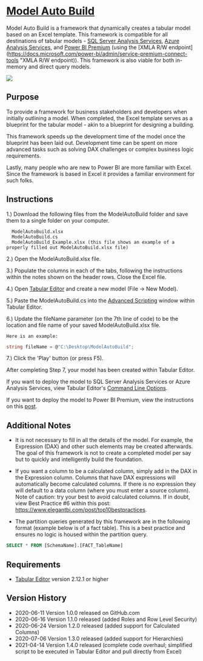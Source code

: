 # [Model Auto Build](https://www.elegantbi.com/post/modelautobuild "Model Auto Build")

Model Auto Build is a framework that dynamically creates a tabular model based on an Excel template. This framework is compatible for all destinations of tabular models - [SQL Server Analysis Services](https://docs.microsoft.com/analysis-services/ssas-overview?view=asallproducts-allversions "SSAS"), [Azure Analysis Services](https://azure.microsoft.com/services/analysis-services/ "Azure AS"), and [Power BI Premium](https://powerbi.microsoft.com/power-bi-premium/ "Power BI Premium") (using the [XMLA R/W endpoint](https://docs.microsoft.com/power-bi/admin/service-premium-connect-tools "XMLA R/W endpoint)). This framework is also viable for both in-memory and direct query models.

![](https://github.com/m-kovalsky/ModelAutoBuild/blob/master/Images/ExcelTemplate.png)

## Purpose

To provide a framework for business stakeholders and developers when initially outlining a model. When completed, the Excel template serves as a blueprint for the tabular model - akin to a blueprint for designing a building. 

This framework speeds up the development time of the model once the blueprint has been laid out. Development time can be spent on more advanced tasks such as solving DAX challenges or complex business logic requirements.

Lastly, many people who are new to Power BI are more familiar with Excel. Since the framework is based in Excel it provides a familiar environment for such folks. 

## Instructions

1.) Download the following files from the ModelAutoBuild folder and save them to a single folder on your computer.

      ModelAutoBuild.xlsx
      ModelAutoBuild.cs
      ModelAutoBuild_Example.xlsx (this file shows an example of a properly filled out ModelAutoBuild.xlsx file)

2.) Open the ModelAutoBuild.xlsx file.

3.) Populate the columns in each of the tabs, following the instructions within the notes shown on the header rows. Close the Excel file.

4.) Open [Tabular Editor](https://tabulareditor.com/ "Tabular Editor") and create a new model (File -> New Model).

5.) Paste the ModelAutoBuild.cs into the [Advanced Scripting](https://docs.tabulareditor.com/Advanced-Scripting.html#working-with-the-model-object "Advanced Scripting") window within Tabular Editor.

6.) Update the fileName parameter (on the 7th line of code) to be the location and file name of your saved ModelAutoBuild.xlsx file.
    
    Here is an example:
```C#    
string fileName = @"C:\Desktop\ModelAutoBuild";
```
7.) Click the 'Play' button (or press F5).
  
After completing Step 7, your model has been created within Tabular Editor.

If you want to deploy the model to SQL Server Analysis Services or Azure Analysis Services, view Tabular Editor's [Command Line Options](https://github.com/otykier/TabularEditor/wiki/Command-line-Options "Command Line Options").

If you want to deploy the model to Power BI Premium, view the instructions on this [post](https://github.com/TabularEditor/tabulareditor.github.io/blob/master/_posts/2020-06-02-PBI-SP-Access.md "post").

## Additional Notes

* It is not necessary to fill in all the details of the model. For example, the Expression (DAX) and other such elements may be created afterwards. The goal of this framework is not to create a completed model per say but to quickly and intelligently build the foundation.

* If you want a column to be a calculated column, simply add in the DAX in the Expression column. Columns that have DAX expressions will automatically become calculated columns. If there is no expression they will default to a data column (where you must enter a source column). Note of caution: try your best to avoid calculated columns. If in doubt, view Best Practice #6 within this post: https://www.elegantbi.com/post/top10bestpractices.

* The partition queries generated by this framework are in the following format (example below is of a fact table). This is a best practice and ensures no logic is housed within the partition query.
     
```SQL
SELECT * FROM [SchemaName].[FACT_TableName]
```

## Requirements

* [Tabular Editor](https://tabulareditor.com/ "Tabular Editor") version 2.12.1 or higher


## Version History

* 2020-06-11 Version 1.0.0 released on GitHub.com
* 2020-06-16 Version 1.1.0 released (added Roles and Row Level Security)
* 2020-06-24 Version 1.2.0 released (added support for Calculated Columns)
* 2020-07-06 Version 1.3.0 released (added support for Hierarchies)
* 2021-04-14 Version 1.4.0 released (complete code overhaul; simplified script to be executed in Tabular Editor and pull directly from Excel)
